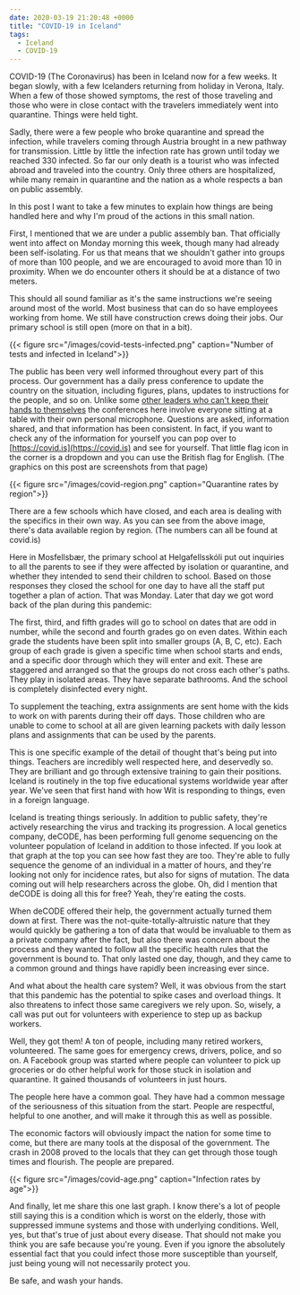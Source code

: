 ```yaml
---
date: 2020-03-19 21:20:48 +0000
title: "COVID-19 in Iceland"
tags:
  - Iceland
  - COVID-19
---
```


COVID-19 (The Coronavirus) has been in Iceland now for a few weeks. It
began slowly, with a few Icelanders returning from holiday in Verona,
Italy. When a few of those showed symptoms, the rest of those traveling
and those who were in close contact with the travelers immediately went
into quarantine. Things were held tight.

Sadly, there were a few people who broke quarantine and spread the
infection, while travelers coming through Austria brought in a new
pathway for transmission. Little by little the infection rate has
grown until today we reached 330 infected. So far our only death
is a tourist who was infected abroad and traveled into the
country. Only three others are hospitalized, while many remain in
quarantine and the nation as a whole respects a ban on public
assembly.

In this post I want to take a few minutes to explain how things
are being handled here and why I'm proud of the actions in this
small nation.

First, I mentioned that we are under a public assembly ban. That
officially went into affect on Monday morning this week, though
many had already been self-isolating. For us that means that we
shouldn't gather into groups of more than 100 people, and we are
encouraged to avoid more than 10 in proximity. When we do
encounter others it should be at a distance of two meters.

This should all sound familiar as it's the same instructions we're
seeing around most of the world. Most business that can do so have
employees working from home. We still have construction crews
doing their jobs. Our primary school is still open (more on that
in a bit).

{{< figure src="/images/covid-tests-infected.png" caption="Number of tests and infected in Iceland">}}

The public has been very well informed throughout every part of
this process. Our government has a daily press conference to
update the country on the situation, including figures, plans,
updates to instructions for the people, and so on. Unlike some
[other leaders who can't keep their hands to
themselves](https://www.washingtonpost.com/politics/2020/03/13/trump-handshakes-coronavirus-press-conference/)
the conferences here involve everyone sitting at a table with
their own personal microphone. Questions are asked, information
shared, and that information has been consistent. In fact, if you
want to check any of the information for yourself you can pop over
to [https://covid.is](https://covid.is) and see for yourself. That
little flag icon in the corner is a dropdown and you can use the
British flag for English. (The graphics on this post are
screenshots from that page)

{{< figure src="/images/covid-region.png" caption="Quarantine rates by region">}}

There are a few schools which have closed, and each area is
dealing with the specifics in their own way. As you can see from
the above image, there's data available region by region. (The
numbers can all be found at covid.is)

Here in Mosfellsbær, the primary school at Helgafellsskóli put out
inquiries to all the parents to see if they were affected by
isolation or quarantine, and whether they intended to send their
children to school. Based on those responses they closed the
school for one day to have all the staff put together a plan of
action. That was Monday. Later that day we got word back of the
plan during this pandemic:

The first, third, and fifth grades will go to school on dates that
are odd in number, while the second and fourth grades go on even
dates. Within each grade the students have been split into smaller
groups (A, B, C, etc). Each group of each grade is given
a specific time when school starts and ends, and a specific door
through which they will enter and exit. These are staggered and
arranged so that the groups do not cross each other's paths. They
play in isolated areas. They have separate bathrooms. And the
school is completely disinfected every night.

To supplement the teaching, extra assignments are sent home with
the kids to work on with parents during their off days. Those
children who are unable to come to school at all are given
learning packets with daily lesson plans and assignments that can
be used by the parents.

This is one specific example of the detail of thought that's being
put into things. Teachers are incredibly well respected here, and
deservedly so. They are brilliant and go through extensive
training to gain their positions. Iceland is routinely in the top
five educational systems worldwide year after year. We've seen
that first hand with how Wit is responding to things, even in
a foreign language.

Iceland is treating things seriously. In addition to public
safety, they're actively researching the virus and tracking its
progression. A local genetics company, deCODE, has been performing
full genome sequencing on the volunteer population of Iceland in
addition to those infected. If you look at that graph at the top
you can see how fast they are too. They're able to fully sequence
the genome of an individual in a matter of hours, and they're
looking not only for incidence rates, but also for signs of
mutation. The data coming out will help researchers across the
globe. Oh, did I mention that deCODE is doing all this for free?
Yeah, they're eating the costs.

When deCODE offered their help, the government actually turned
them down at first. There was the not-quite-totally-altruistic
nature that they would quickly be gathering a ton of data that
would be invaluable to them as a private company after the fact,
but also there was concern about the process and they wanted to
follow all the specific health rules that the government is bound
to. That only lasted one day, though, and they came to a common
ground and things have rapidly been increasing ever since.

And what about the health care system? Well, it was obvious from
the start that this pandemic has the potential to spike cases and
overload things. It also threatens to infect those same caregivers
we rely upon. So, wisely, a call was put out for volunteers with
experience to step up as backup workers.

Well, they got them! A ton of people, including many retired
workers, volunteered. The same goes for emergency crews, drivers,
police, and so on. A Facebook group was started where people can
volunteer to pick up groceries or do other helpful work for those
stuck in isolation and quarantine. It gained thousands of
volunteers in just hours.

The people here have a common goal. They have had a common message
of the seriousness of this situation from the start. People are
respectful, helpful to one another, and will make it through this
as well as possible.

The economic factors will obviously impact the nation for some
time to come, but there are many tools at the disposal of the
government. The crash in 2008 proved to the locals that they can
get through those tough times and flourish. The people are
prepared.

{{< figure src="/images/covid-age.png" caption="Infection rates by age">}}

And finally, let me share this one last graph. I know there's
a lot of people still saying this is a condition which is worst on
the elderly, those with suppressed immune systems and those with
underlying conditions. Well, yes, but that's true of just about
every disease. That should not make you think you are safe because
you're young. Even if you ignore the absolutely essential fact
that you could infect those more susceptible than yourself, just
being young will not necessarily protect you.

Be safe, and wash your hands.


<!--  vim: set shiftwidth=4 tabstop=4 expandtab: -->
